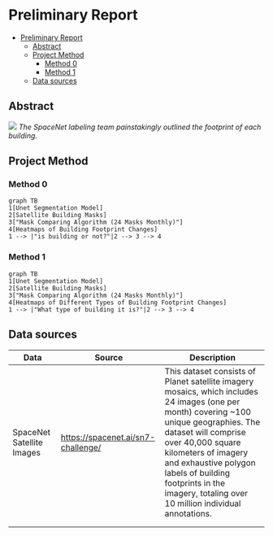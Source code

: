 # Preliminary Report

- [Preliminary Report](#preliminary-report)
  - [Abstract](#abstract)
  - [Project Method](#project-method)
    - [Method 0](#method-0)
    - [Method 1](#method-1)
  - [Data sources](#data-sources)

## Abstract

![](https://www.googleapis.com/download/storage/v1/b/kaggle-user-content/o/inbox%2F4101651%2F88990ba121d3b550820b72caeebdbef6%2Flabels.png?generation=1605457001725966&alt=media)
*The SpaceNet labeling team  painstakingly outlined the footprint of each building.*

## Project Method

### Method 0

```mermaid
graph TB
1[Unet Segmentation Model]
2[Satellite Building Masks]
3["Mask Comparing Algorithm (24 Masks Monthly)"]
4[Heatmaps of Building Footprint Changes]
1 --> |"is building or not?"|2 --> 3 --> 4
```

### Method 1

```mermaid
graph TB
1[Unet Segmentation Model]
2[Satellite Building Masks]
3["Mask Comparing Algorithm (24 Masks Monthly)"]
4[Heatmaps of Different Types of Building Footprint Changes]
1 --> |"What type of building it is?"|2 --> 3 --> 4
```

## Data sources

| Data                      | Source                             | Description                                                                                                                                                                                                                                                                                                                    |
| ------------------------- | ---------------------------------- | ------------------------------------------------------------------------------------------------------------------------------------------------------------------------------------------------------------------------------------------------------------------------------------------------------------------------------ |
| SpaceNet Satellite Images | https://spacenet.ai/sn7-challenge/ | This dataset consists of Planet satellite imagery mosaics, which includes 24 images (one per month) covering ~100 unique geographies. The dataset will comprise over 40,000 square kilometers of imagery and exhaustive polygon labels of building footprints in the imagery, totaling over 10 million individual annotations. |
|                           |                                    |                                                                                                                                                                                                                                                                                                                                |
|                           |                                    |                                                                                                                                                                                                                                                                                                                                |
